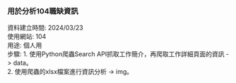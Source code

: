 ### 用於分析104職缺資訊

資料建立時間: 2024/03/23 <br>
使用網站: 104 <br>
用途: 個人用<br>
步驟: 
    1. 使用Python爬蟲Search API抓取工作簡介，再爬取工作詳細頁面的資訊 -> data。<br>
    2. 使用爬蟲的xlsx檔案進行資訊分析 -> img。